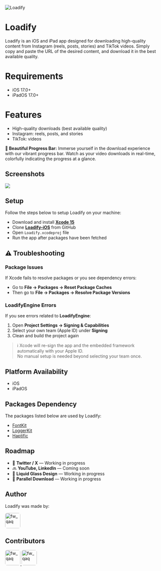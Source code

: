 ![Loadify](https://vishwaiosdev.github.io/global-images/loadify-cover.png)

# Loadify

Loadify is an iOS and iPad app designed for downloading high-quality content from Instagram (reels, posts, stories) and TikTok videos. Simply copy and paste the URL of the desired content, and download it in the best available quality.

# Requirements

- iOS 17.0+
- iPadOS 17.0+

# Features

- High-quality downloads (best available quality)
- Instagram: reels, posts, and stories
- TikTok: videos

**🌈 Beautiful Progress Bar:** Immerse yourself in the download experience with our vibrant progress bar. Watch as your video downloads in real-time, colorfully indicating the progress at a glance.

## Screenshots

<div style="flex-direction: row"> 
    <img src="https://vishwaiosdev.github.io/global-images/loadify-bg.png"> 
</div>

## Setup

Follow the steps below to setup Loadify on your machine:

- Download and install [**Xcode 15**](https://apps.apple.com/in/app/xcode/id497799835?mt=12)
- Clone [**Loadify-iOS**](https://github.com/VishwaiOSDev/Loadify-iOS) from GitHub
- Open `Loadify.xcodeproj` file
- Run the app after packages have been fetched

## ⚠️ Troubleshooting

### Package Issues
If Xcode fails to resolve packages or you see dependency errors:

- Go to **File → Packages → Reset Package Caches**  
- Then go to **File → Packages → Resolve Package Versions**

### LoadifyEngine Errors
If you see errors related to **LoadifyEngine**:

1. Open **Project Settings → Signing & Capabilities**  
2. Select your own team (Apple ID) under **Signing**  
3. Clean and build the project again  

> ℹ️ Xcode will re-sign the app and the embedded framework automatically with your Apple ID.  
> No manual setup is needed beyond selecting your team once.

## Platform Availability

- iOS
- iPadOS

## Packages Dependency

The packages listed below are used by Loadify:

- [FontKit](https://github.com/VishwaiOSDev/FontKit)
- [LoggerKit](https://github.com/VishwaiOSDev/LoggerKit)
- [Haptific](https://github.com/Vignesh-Thangamariappan/Haptific)

## Roadmap

- 🚧 **Twitter / X** — Working in progress  
- 🔜 **YouTube, LinkedIn** — Coming soon  
- 🚧 **Liquid Glass Design** — Working in progress  
- 🚧 **Parallel Download** — Working in progress  

## Author
Loadify was made by:

<a href="https://github.com/VishwaiOSDev" title="VishwaiOSDev">
  <img src="https://avatars.githubusercontent.com/u/71421776?v=4" style="border-radius: 12%;" width="50;" alt="fw_qaq"/>
</a>

## Contributors

<a href="https://github.com/jimjimrao" title="Jimmy Rao">
  <img src="https://avatars.githubusercontent.com/u/32654532?v=4" style="border-radius: 12%;" width="50;" alt="fw_qaq"/>
</a>
<a href="https://github.com/PinkeshGjr" title="Pinkesh Gajera">
  <img src="https://avatars.githubusercontent.com/u/16368009?v=4" style="border-radius: 12%;" width="50;" alt="fw_qaq"/>
</a>
